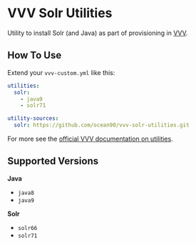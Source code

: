 # VVV Solr Utilities

Utility to install Solr (and Java) as part of provisioning in [VVV](https://github.com/varying-vagrant-vagrants/vvv/).


## How To Use

Extend your `vvv-custom.yml` like this:

```yml
utilities:
  solr:
    - java9
    - solr71

utility-sources:
  solr: https://github.com/ocean90/vvv-solr-utilities.git
```

For more see the [official VVV documentation on utilities](https://varyingvagrantvagrants.org/docs/en-US/utilities/).

## Supported Versions

**Java**

* `java8`
* `java9`

**Solr**

* `solr66`
* `solr71`
